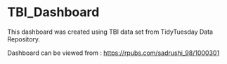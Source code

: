# TBI_Dashboard
This dashboard was created using TBI data set from TidyTuesday Data Repository.

Dashboard can be viewed from : 
https://rpubs.com/sadrushi_98/1000301

